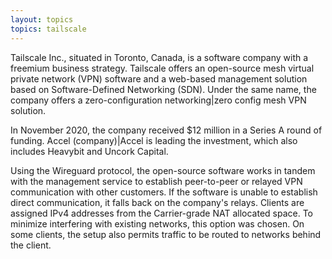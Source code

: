 ```yaml
---
layout: topics
topics: tailscale
---
```


Tailscale Inc., situated in Toronto, Canada, is a software company with a freemium business strategy. Tailscale offers an open-source mesh virtual private network (VPN) software and a web-based management solution based on Software-Defined Networking (SDN). Under the same name, the company offers a zero-configuration networking|zero config mesh VPN solution.

In November 2020, the company received $12 million in a Series A round of funding. Accel (company)|Accel is leading the investment, which also includes Heavybit and Uncork Capital.

Using the Wireguard protocol, the open-source software works in tandem with the management service to establish peer-to-peer or relayed VPN communication with other customers. If the software is unable to establish direct communication, it falls back on the company's relays. Clients are assigned IPv4 addresses from the Carrier-grade NAT allocated space. To minimize interfering with existing networks, this option was chosen. On some clients, the setup also permits traffic to be routed to networks behind the client.
